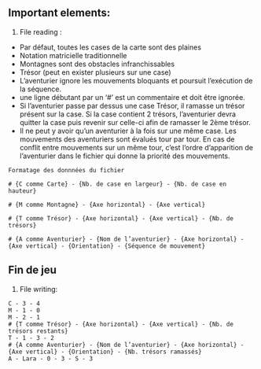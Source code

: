 ## Important elements: 

1.  File reading :

- Par défaut, toutes les cases de la carte sont des plaines
- Notation matricielle traditionnelle
- Montagnes sont des obstacles infranchissables
- Trésor (peut en exister plusieurs sur une case)
- L’aventurier ignore les mouvements bloquants et poursuit l’exécution de la séquence.
- une ligne débutant par un ‘#’ est un commentaire et doit être ignorée. 
- Si l’aventurier passe par dessus une case Trésor, il ramasse un trésor présent sur la case. Si la case contient 2 trésors, l’aventurier devra quitter la case puis revenir sur celle-ci afin de ramasser le 2ème trésor.
- Il ne peut y avoir qu’un aventurier à la fois sur une même case. Les mouvements des aventuriers sont évalués tour par tour. En cas de conflit entre mouvements sur un même tour, c’est l’ordre d’apparition de l’aventurier dans le fichier qui donne la priorité des mouvements.

 ```
 Formatage des donnnées du fichier

 # {C comme Carte} - {Nb. de case en largeur} - {Nb. de case en hauteur}

 # {M comme Montagne} - {Axe horizontal} - {Axe vertical}

 # {T comme Trésor} - {Axe horizontal} - {Axe vertical} - {Nb. de trésors}

 # {A comme Aventurier} - {Nom de l’aventurier} - {Axe horizontal} - {Axe vertical} - {Orientation} - {Séquence de mouvement}
 ```

 ## Fin de jeu

 1. File writing:
```
C - 3 - 4
M - 1 - 0
M - 2 - 1
# {T comme Trésor} - {Axe horizontal} - {Axe vertical} - {Nb. de trésors restants}
T - 1 - 3 - 2
# {A comme Aventurier} - {Nom de l’aventurier} - {Axe horizontal} - {Axe vertical} - {Orientation} - {Nb. trésors ramassés}
A - Lara - 0 - 3 - S - 3
 ```
